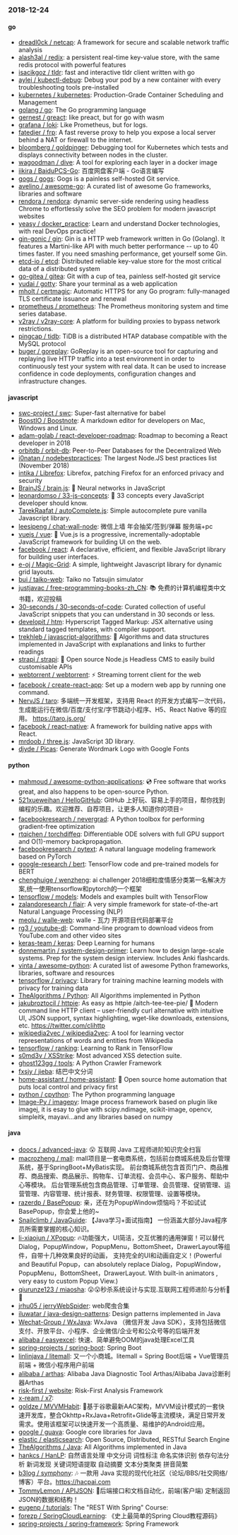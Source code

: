 ### 2018-12-24

#### go
* [dreadl0ck / netcap](https://github.com/dreadl0ck/netcap): A framework for secure and scalable network traffic analysis
* [alash3al / redix](https://github.com/alash3al/redix): a persistent real-time key-value store, with the same redis protocol with powerful features
* [isacikgoz / tldr](https://github.com/isacikgoz/tldr): fast and interactive tldr client written with go
* [aylei / kubectl-debug](https://github.com/aylei/kubectl-debug): Debug your pod by a new container with every troubleshooting tools pre-installed
* [kubernetes / kubernetes](https://github.com/kubernetes/kubernetes): Production-Grade Container Scheduling and Management
* [golang / go](https://github.com/golang/go): The Go programming language
* [gernest / greact](https://github.com/gernest/greact): like preact, but for go with wasm
* [grafana / loki](https://github.com/grafana/loki): Like Prometheus, but for logs.
* [fatedier / frp](https://github.com/fatedier/frp): A fast reverse proxy to help you expose a local server behind a NAT or firewall to the internet.
* [bloomberg / goldpinger](https://github.com/bloomberg/goldpinger): Debugging tool for Kubernetes which tests and displays connectivity between nodes in the cluster.
* [wagoodman / dive](https://github.com/wagoodman/dive): A tool for exploring each layer in a docker image
* [iikira / BaiduPCS-Go](https://github.com/iikira/BaiduPCS-Go): 百度网盘客户端 - Go语言编写
* [gogs / gogs](https://github.com/gogs/gogs): Gogs is a painless self-hosted Git service.
* [avelino / awesome-go](https://github.com/avelino/awesome-go): A curated list of awesome Go frameworks, libraries and software
* [rendora / rendora](https://github.com/rendora/rendora): dynamic server-side rendering using headless Chrome to effortlessly solve the SEO problem for modern javascript websites
* [yeasy / docker_practice](https://github.com/yeasy/docker_practice): Learn and understand Docker technologies, with real DevOps practice!
* [gin-gonic / gin](https://github.com/gin-gonic/gin): Gin is a HTTP web framework written in Go (Golang). It features a Martini-like API with much better performance -- up to 40 times faster. If you need smashing performance, get yourself some Gin.
* [etcd-io / etcd](https://github.com/etcd-io/etcd): Distributed reliable key-value store for the most critical data of a distributed system
* [go-gitea / gitea](https://github.com/go-gitea/gitea): Git with a cup of tea, painless self-hosted git service
* [yudai / gotty](https://github.com/yudai/gotty): Share your terminal as a web application
* [mholt / certmagic](https://github.com/mholt/certmagic): Automatic HTTPS for any Go program: fully-managed TLS certificate issuance and renewal
* [prometheus / prometheus](https://github.com/prometheus/prometheus): The Prometheus monitoring system and time series database.
* [v2ray / v2ray-core](https://github.com/v2ray/v2ray-core): A platform for building proxies to bypass network restrictions.
* [pingcap / tidb](https://github.com/pingcap/tidb): TiDB is a distributed HTAP database compatible with the MySQL protocol
* [buger / goreplay](https://github.com/buger/goreplay): GoReplay is an open-source tool for capturing and replaying live HTTP traffic into a test environment in order to continuously test your system with real data. It can be used to increase confidence in code deployments, configuration changes and infrastructure changes.

#### javascript
* [swc-project / swc](https://github.com/swc-project/swc): Super-fast alternative for babel
* [BoostIO / Boostnote](https://github.com/BoostIO/Boostnote): A markdown editor for developers on Mac, Windows and Linux.
* [adam-golab / react-developer-roadmap](https://github.com/adam-golab/react-developer-roadmap): Roadmap to becoming a React developer in 2018
* [orbitdb / orbit-db](https://github.com/orbitdb/orbit-db): Peer-to-Peer Databases for the Decentralized Web
* [i0natan / nodebestpractices](https://github.com/i0natan/nodebestpractices): The largest Node.JS best practices list (November 2018)
* [intika / Librefox](https://github.com/intika/Librefox): Librefox, patching Firefox for an enforced privacy and security
* [BrainJS / brain.js](https://github.com/BrainJS/brain.js): 🤖 Neural networks in JavaScript
* [leonardomso / 33-js-concepts](https://github.com/leonardomso/33-js-concepts): 📜 33 concepts every JavaScript developer should know.
* [TarekRaafat / autoComplete.js](https://github.com/TarekRaafat/autoComplete.js): Simple autocomplete pure vanilla Javascript library.
* [leesipeng / chat-wall-node](https://github.com/leesipeng/chat-wall-node): 微信上墙 年会抽奖/签到/弹幕 服务端+pc
* [vuejs / vue](https://github.com/vuejs/vue): 🖖 Vue.js is a progressive, incrementally-adoptable JavaScript framework for building UI on the web.
* [facebook / react](https://github.com/facebook/react): A declarative, efficient, and flexible JavaScript library for building user interfaces.
* [e-oj / Magic-Grid](https://github.com/e-oj/Magic-Grid): A simple, lightweight Javascript library for dynamic grid layouts.
* [bui / taiko-web](https://github.com/bui/taiko-web): Taiko no Tatsujin simulator
* [justjavac / free-programming-books-zh_CN](https://github.com/justjavac/free-programming-books-zh_CN): 📚 免费的计算机编程类中文书籍，欢迎投稿
* [30-seconds / 30-seconds-of-code](https://github.com/30-seconds/30-seconds-of-code): Curated collection of useful JavaScript snippets that you can understand in 30 seconds or less.
* [developit / htm](https://github.com/developit/htm): Hyperscript Tagged Markup: JSX alternative using standard tagged templates, with compiler support.
* [trekhleb / javascript-algorithms](https://github.com/trekhleb/javascript-algorithms): 📝 Algorithms and data structures implemented in JavaScript with explanations and links to further readings
* [strapi / strapi](https://github.com/strapi/strapi): 🚀 Open source Node.js Headless CMS to easily build customisable APIs
* [webtorrent / webtorrent](https://github.com/webtorrent/webtorrent): ⚡️ Streaming torrent client for the web
* [facebook / create-react-app](https://github.com/facebook/create-react-app): Set up a modern web app by running one command.
* [NervJS / taro](https://github.com/NervJS/taro): 多端统一开发框架，支持用 React 的开发方式编写一次代码，生成能运行在微信/百度/支付宝/字节跳动小程序、H5、React Native 等的应用。 https://taro.js.org/
* [facebook / react-native](https://github.com/facebook/react-native): A framework for building native apps with React.
* [mrdoob / three.js](https://github.com/mrdoob/three.js): JavaScript 3D library.
* [djyde / Picas](https://github.com/djyde/Picas): Generate Wordmark Logo with Google Fonts

#### python
* [mahmoud / awesome-python-applications](https://github.com/mahmoud/awesome-python-applications): 💿 Free software that works great, and also happens to be open-source Python.
* [521xueweihan / HelloGitHub](https://github.com/521xueweihan/HelloGitHub): GitHub 上好玩、容易上手的项目，帮你找到编程的乐趣。欢迎推荐、自荐项目，让更多人知道你的项目⭐️
* [facebookresearch / nevergrad](https://github.com/facebookresearch/nevergrad): A Python toolbox for performing gradient-free optimization
* [rtqichen / torchdiffeq](https://github.com/rtqichen/torchdiffeq): Differentiable ODE solvers with full GPU support and O(1)-memory backpropagation.
* [facebookresearch / pytext](https://github.com/facebookresearch/pytext): A natural language modeling framework based on PyTorch
* [google-research / bert](https://github.com/google-research/bert): TensorFlow code and pre-trained models for BERT
* [chenghuige / wenzheng](https://github.com/chenghuige/wenzheng): ai challenger 2018细粒度情感分类第一名解决方案,统一使用tensorflow和pytorch的一个框架
* [tensorflow / models](https://github.com/tensorflow/models): Models and examples built with TensorFlow
* [zalandoresearch / flair](https://github.com/zalandoresearch/flair): A very simple framework for state-of-the-art Natural Language Processing (NLP)
* [meolu / walle-web](https://github.com/meolu/walle-web): walle - 瓦力 开源项目代码部署平台
* [rg3 / youtube-dl](https://github.com/rg3/youtube-dl): Command-line program to download videos from YouTube.com and other video sites
* [keras-team / keras](https://github.com/keras-team/keras): Deep Learning for humans
* [donnemartin / system-design-primer](https://github.com/donnemartin/system-design-primer): Learn how to design large-scale systems. Prep for the system design interview. Includes Anki flashcards.
* [vinta / awesome-python](https://github.com/vinta/awesome-python): A curated list of awesome Python frameworks, libraries, software and resources
* [tensorflow / privacy](https://github.com/tensorflow/privacy): Library for training machine learning models with privacy for training data
* [TheAlgorithms / Python](https://github.com/TheAlgorithms/Python): All Algorithms implemented in Python
* [jakubroztocil / httpie](https://github.com/jakubroztocil/httpie): As easy as httpie /aitch-tee-tee-pie/ 🥧 Modern command line HTTP client – user-friendly curl alternative with intuitive UI, JSON support, syntax highlighting, wget-like downloads, extensions, etc. https://twitter.com/clihttp
* [wikipedia2vec / wikipedia2vec](https://github.com/wikipedia2vec/wikipedia2vec): A tool for learning vector representations of words and entities from Wikipedia
* [tensorflow / ranking](https://github.com/tensorflow/ranking): Learning to Rank in TensorFlow
* [s0md3v / XSStrike](https://github.com/s0md3v/XSStrike): Most advanced XSS detection suite.
* [ghost123gg / tools](https://github.com/ghost123gg/tools): A Python Crawler Framework
* [fxsjy / jieba](https://github.com/fxsjy/jieba): 结巴中文分词
* [home-assistant / home-assistant](https://github.com/home-assistant/home-assistant): 🏡 Open source home automation that puts local control and privacy first
* [python / cpython](https://github.com/python/cpython): The Python programming language
* [Image-Py / imagepy](https://github.com/Image-Py/imagepy): Image process framework based on plugin like imagej, it is esay to glue with scipy.ndimage, scikit-image, opencv, simpleitk, mayavi...and any libraries based on numpy

#### java
* [doocs / advanced-java](https://github.com/doocs/advanced-java): 😮 互联网 Java 工程师进阶知识完全扫盲
* [macrozheng / mall](https://github.com/macrozheng/mall): mall项目是一套电商系统，包括前台商城系统及后台管理系统，基于SpringBoot+MyBatis实现。 前台商城系统包含首页门户、商品推荐、商品搜索、商品展示、购物车、订单流程、会员中心、客户服务、帮助中心等模块。 后台管理系统包含商品管理、订单管理、会员管理、促销管理、运营管理、内容管理、统计报表、财务管理、权限管理、设置等模块。
* [razerdp / BasePopup](https://github.com/razerdp/BasePopup): 亲，还在为PopupWindow烦恼吗？不如试试BasePopup，你会爱上他的~
* [Snailclimb / JavaGuide](https://github.com/Snailclimb/JavaGuide): 【Java学习+面试指南】 一份涵盖大部分Java程序员所需要掌握的核心知识。
* [li-xiaojun / XPopup](https://github.com/li-xiaojun/XPopup): 🔥功能强大，UI简洁，交互优雅的通用弹窗！可以替代Dialog，PopupWindow，PopupMenu，BottomSheet，DrawerLayout等组件，自带十几种效果良好的动画， 支持完全的UI和动画自定义！(Powerful and Beautiful Popup，can absolutely replace Dialog，PopupWindow，PopupMenu，BottomSheet，DrawerLayout. With built-in animators , very easy to custom Popup View.)
* [qiurunze123 / miaosha](https://github.com/qiurunze123/miaosha): 😮😮秒杀系统设计与实现.互联网工程师进阶与分析🙋🐓
* [jrhu05 / jerryWebSpider](https://github.com/jrhu05/jerryWebSpider): web爬虫合集
* [iluwatar / java-design-patterns](https://github.com/iluwatar/java-design-patterns): Design patterns implemented in Java
* [Wechat-Group / WxJava](https://github.com/Wechat-Group/WxJava): WxJava （微信开发 Java SDK），支持包括微信支付、开放平台、小程序、企业微信/企业号和公众号等的后端开发
* [alibaba / easyexcel](https://github.com/alibaba/easyexcel): 快速、简单避免OOM的java处理Excel工具
* [spring-projects / spring-boot](https://github.com/spring-projects/spring-boot): Spring Boot
* [linlinjava / litemall](https://github.com/linlinjava/litemall): 又一个小商城。litemall = Spring Boot后端 + Vue管理员前端 + 微信小程序用户前端
* [alibaba / arthas](https://github.com/alibaba/arthas): Alibaba Java Diagnostic Tool Arthas/Alibaba Java诊断利器Arthas
* [risk-first / website](https://github.com/risk-first/website): Risk-First Analysis Framework
* [x-ream / x7](https://github.com/x-ream/x7): 
* [goldze / MVVMHabit](https://github.com/goldze/MVVMHabit): 👕基于谷歌最新AAC架构，MVVM设计模式的一套快速开发库，整合Okhttp+RxJava+Retrofit+Glide等主流模块，满足日常开发需求。使用该框架可以快速开发一个高质量、易维护的Android应用。
* [google / guava](https://github.com/google/guava): Google core libraries for Java
* [elastic / elasticsearch](https://github.com/elastic/elasticsearch): Open Source, Distributed, RESTful Search Engine
* [TheAlgorithms / Java](https://github.com/TheAlgorithms/Java): All Algorithms implemented in Java
* [hankcs / HanLP](https://github.com/hankcs/HanLP): 自然语言处理 中文分词 词性标注 命名实体识别 依存句法分析 新词发现 关键词短语提取 自动摘要 文本分类聚类 拼音简繁
* [b3log / symphony](https://github.com/b3log/symphony): 🎶 一款用 Java 实现的现代化社区（论坛/BBS/社交网络/博客）平台。https://hacpai.com
* [TommyLemon / APIJSON](https://github.com/TommyLemon/APIJSON): 🚀后端接口和文档自动化，前端(客户端) 定制返回JSON的数据和结构！
* [eugenp / tutorials](https://github.com/eugenp/tutorials): The "REST With Spring" Course:
* [forezp / SpringCloudLearning](https://github.com/forezp/SpringCloudLearning): 《史上最简单的Spring Cloud教程源码》
* [spring-projects / spring-framework](https://github.com/spring-projects/spring-framework): Spring Framework
